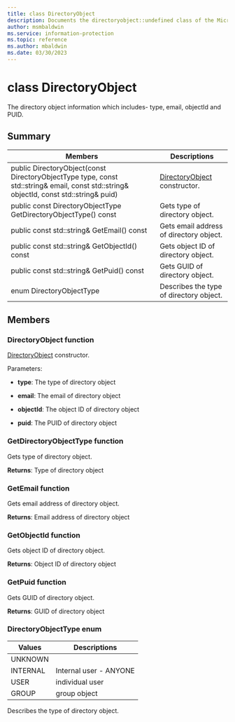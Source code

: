 ```yaml
---
title: class DirectoryObject 
description: Documents the directoryobject::undefined class of the Microsoft Information Protection (MIP) SDK.
author: msmbaldwin
ms.service: information-protection
ms.topic: reference
ms.author: mbaldwin
ms.date: 03/30/2023
---
```


# class DirectoryObject

The directory object information which includes- type, email, objectId and PUID.
  
## Summary
 Members                        | Descriptions                                
--------------------------------|---------------------------------------------
public DirectoryObject(const DirectoryObjectType type, const std::string& email, const std::string& objectId, const std::string& puid)  |  [DirectoryObject](#class_directory_object) constructor.
public const DirectoryObjectType GetDirectoryObjectType() const  |  Gets type of directory object.
public const std::string& GetEmail() const  |  Gets email address of directory object.
public const std::string& GetObjectId() const  |  Gets object ID of directory object.
public const std::string& GetPuid() const  |  Gets GUID of directory object.
enum DirectoryObjectType  |  Describes the type of directory object.
  
## Members
  
### DirectoryObject function

[DirectoryObject](class_mip_directoryobject.md) constructor.

Parameters:  
* **type**: The type of directory object 


* **email**: The email of directory object 


* **objectId**: The object ID of directory object 


* **puid**: The PUID of directory object


  
### GetDirectoryObjectType function
Gets type of directory object.

  
**Returns**: Type of directory object
  
### GetEmail function
Gets email address of directory object.

  
**Returns**: Email address of directory object
  
### GetObjectId function
Gets object ID of directory object.

  
**Returns**: Object ID of directory object
  
### GetPuid function
Gets GUID of directory object.

  
**Returns**: GUID of directory object
  
### DirectoryObjectType enum
 Values                         | Descriptions                                
--------------------------------|---------------------------------------------
UNKNOWN            | 
INTERNAL            | Internal user - ANYONE
USER            | individual user
GROUP            | group object
Describes the type of directory object.